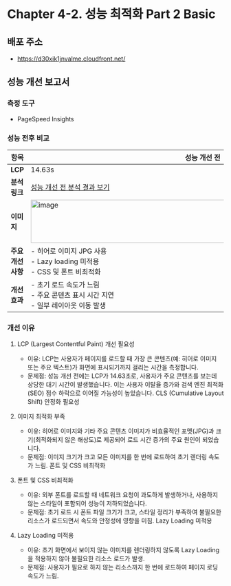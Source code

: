 # Chapter 4-2. 성능 최적화 Part 2 Basic

## 배포 주소
- https://d30xik1jnvalme.cloudfront.net/

## 성능 개선 보고서
### 측정 도구
- PageSpeed Insights

### 성능 전후 비교

| **항목**             | **성능 개선 전**                                                                                                                      | **성능 개선 후**                                                                                                                      |
|-----------------------|----------------------------------------------------------------------------------------------------------------------------------|----------------------------------------------------------------------------------------------------------------------------------|
| **LCP**              | 14.63s                                                                                                                           | 1.0s                                                                                                                             |
| **분석 링크**        | [성능 개선 전 분석 결과 보기](https://pagespeed.web.dev/analysis/https-d30xik1jnvalme-cloudfront-net/n1t099zqfg?form_factor=desktop)        | [성능 개선 후 분석 결과 보기](https://pagespeed.web.dev/analysis/https-d30xik1jnvalme-cloudfront-net/vig19nu8tw?form_factor=desktop)        |
| **이미지**           | <img width="800" height="100" alt="image" src="https://github.com/user-attachments/assets/e12b9984-14ad-48c6-9ce4-35238a4ace72"> | <img width="800" height="100" alt="image" src="https://github.com/user-attachments/assets/1b3edb8e-b8c7-4428-a443-b967ea2d0696"> |
| **주요 개선 사항**   | - 히어로 이미지 JPG 사용<br>- Lazy loading 미적용<br>- CSS 및 폰트 비최적화                                                                        | - WebP 포맷 적용 및 이미지 압축<br>- Lazy loading 적용<br>- CSS 및 폰트 최적화(woff2 사용)                                                           |
| **개선 효과**        | - 초기 로드 속도가 느림<br>- 주요 콘텐츠 표시 시간 지연<br>- 일부 레이아웃 이동 발생                                                                           | - 초기 로드 속도 대폭 단축<br>- 주요 콘텐츠 빠르게 표시<br>- 레이아웃 이동 완전 제거                                                                           |


### 개선 이유
1. LCP (Largest Contentful Paint) 개선 필요성

   - 이유: LCP는 사용자가 페이지를 로드할 때 가장 큰 콘텐츠(예: 히어로 이미지 또는 주요 텍스트)가 화면에 표시되기까지 걸리는 시간을 측정합니다.
   - 문제점: 성능 개선 전에는 LCP가 14.63초로, 사용자가 주요 콘텐츠를 보는데 상당한 대기 시간이 발생했습니다. 이는 사용자 이탈율 증가와 검색 엔진 최적화(SEO) 점수 하락으로 이어질 가능성이 높았습니다.
   CLS (Cumulative Layout Shift) 안정화 필요성

2. 이미지 최적화 부족
    - 이유: 히어로 이미지와 기타 주요 콘텐츠 이미지가 비효율적인 포맷(JPG)과 크기(최적화되지 않은 해상도)로 제공되어 로드 시간 증가의 주요 원인이 되었습니다.
    - 문제점: 이미지 크기가 크고 모든 이미지를 한 번에 로드하여 초기 렌더링 속도가 느림.
   폰트 및 CSS 비최적화

3. 폰트 및 CSS 비최적화
   - 이유: 외부 폰트를 로드할 때 네트워크 요청이 과도하게 발생하거나, 사용하지 않는 스타일이 포함되어 성능이 저하되었습니다.
   - 문제점: 초기 로드 시 폰트 파일 크기가 크고, 스타일 정리가 부족하여 불필요한 리소스가 로드되면서 속도와 안정성에 영향을 미침.
   Lazy Loading 미적용

4. Lazy Loading 미적용
    - 이유: 초기 화면에서 보이지 않는 이미지를 렌더링하지 않도록 Lazy Loading을 적용하지 않아 불필요한 리소스 로드가 발생.
    - 문제점: 사용자가 필요로 하지 않는 리소스까지 한 번에 로드하여 페이지 로딩 속도가 느림.
